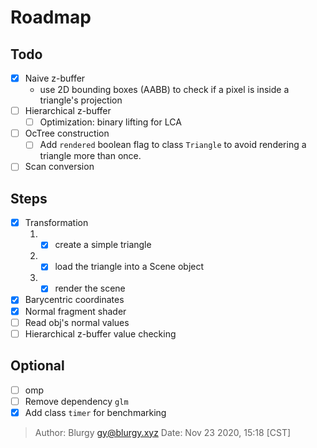 # Roadmap

## Todo

- [x] Naive z-buffer
  - use 2D bounding boxes (AABB) to check if a pixel is inside a triangle's
    projection
- [ ] Hierarchical z-buffer
  - [ ] Optimization: binary lifting for LCA
- [ ] OcTree construction
  - [ ] Add `rendered` boolean flag to class `Triangle` to avoid rendering a
        triangle more than once.
- [ ] Scan conversion

## Steps

- [x] Transformation
  1. - [x] create a simple triangle
  2. - [x] load the triangle into a Scene object
  3. - [x] render the scene
- [x] Barycentric coordinates
- [x] Normal fragment shader
- [ ] Read obj's normal values
- [ ] Hierarchical z-buffer value checking

## Optional

- [ ] omp
- [ ] Remove dependency `glm`
- [x] Add class `timer` for benchmarking

> Author: Blurgy <gy@blurgy.xyz>
> Date:   Nov 23 2020, 15:18 [CST]
